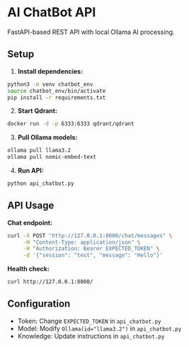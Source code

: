# AI ChatBot API

FastAPI-based REST API with local Ollama AI processing.

## Setup

1. **Install dependencies:**
```bash
python3 -m venv chatbot_env
source chatbot_env/bin/activate
pip install -r requirements.txt
```

2. **Start Qdrant:**
```bash
docker run -d -p 6333:6333 qdrant/qdrant
```

3. **Pull Ollama models:**
```bash
ollama pull llama3.2
ollama pull nomic-embed-text
```

4. **Run API:**
```bash
python api_chatbot.py
```

## API Usage

**Chat endpoint:**
```bash
curl -X POST "http://127.0.0.1:8000/chat/messages" \
     -H "Content-Type: application/json" \
     -H "Authorization: Bearer EXPECTED_TOKEN" \
     -d '{"session": "test", "message": "Hello"}'
```

**Health check:**
```bash
curl http://127.0.0.1:8000/
```

## Configuration

- Token: Change `EXPECTED_TOKEN` in `api_chatbot.py`
- Model: Modify `Ollama(id="llama3.2")` in `api_chatbot.py`
- Knowledge: Update instructions in `api_chatbot.py`

